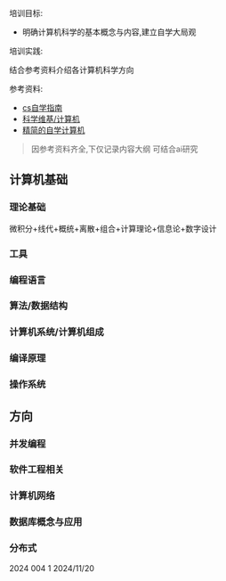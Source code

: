 培训目标:

- 明确计算机科学的基本概念与内容,建立自学大局观

培训实践:

结合参考资料介绍各计算机科学方向

参考资料:

- [cs自学指南](https://csdiy.wiki/)
- [科学维基/计算机](https://4chan-science.fandom.com/wiki/Computer_Science_and_Engineering)
- [精简的自学计算机](https://github.com/izackwu/TeachYourselfCS-CN/blob/master/TeachYourselfCS-CN.md)

> 因参考资料齐全,下仅记录内容大纲
> 可结合ai研究

## 计算机基础

### 理论基础
微积分+线代+概统+离散+组合+计算理论+信息论+数字设计

### 工具

### 编程语言

### 算法/数据结构

### 计算机系统/计算机组成

### 编译原理

### 操作系统


## 方向

### 并发编程

### 软件工程相关

### 计算机网络

### 数据库概念与应用

### 分布式

2024 004 1 2024/11/20